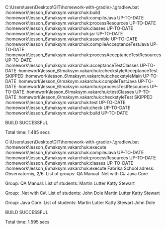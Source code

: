 C:\Users\user\Desktop\GIT\homework-with-gradle>.\gradlew.bat :homework\lesson_6\maksym.vakarchuk:build
:homework\lesson_6\maksym.vakarchuk:compileJava UP-TO-DATE
:homework\lesson_6\maksym.vakarchuk:processResources UP-TO-DATE
:homework\lesson_6\maksym.vakarchuk:classes UP-TO-DATE
:homework\lesson_6\maksym.vakarchuk:jar UP-TO-DATE
:homework\lesson_6\maksym.vakarchuk:assemble UP-TO-DATE
:homework\lesson_6\maksym.vakarchuk:compileAcceptanceTestJava UP-TO-DATE
:homework\lesson_6\maksym.vakarchuk:processAcceptanceTestResources UP-TO-DATE
:homework\lesson_6\maksym.vakarchuk:acceptanceTestClasses UP-TO-DATE
:homework\lesson_6\maksym.vakarchuk:checkstyleAcceptanceTest SKIPPED
:homework\lesson_6\maksym.vakarchuk:checkstyleMain UP-TO-DATE
:homework\lesson_6\maksym.vakarchuk:compileTestJava UP-TO-DATE
:homework\lesson_6\maksym.vakarchuk:processTestResources UP-TO-DATE
:homework\lesson_6\maksym.vakarchuk:testClasses UP-TO-DATE
:homework\lesson_6\maksym.vakarchuk:checkstyleTest SKIPPED
:homework\lesson_6\maksym.vakarchuk:test UP-TO-DATE
:homework\lesson_6\maksym.vakarchuk:check UP-TO-DATE
:homework\lesson_6\maksym.vakarchuk:build UP-TO-DATE

BUILD SUCCESSFUL

Total time: 1.485 secs


C:\Users\user\Desktop\GIT\homework-with-gradle>.\gradlew.bat :homework\lesson_6\maksym.vakarchuk:execute
:homework\lesson_6\maksym.vakarchuk:compileJava UP-TO-DATE
:homework\lesson_6\maksym.vakarchuk:processResources UP-TO-DATE
:homework\lesson_6\maksym.vakarchuk:classes UP-TO-DATE
:homework\lesson_6\maksym.vakarchuk:execute
Fabrika School adress: Observatorniy, 2/6.
List of groups:
QA Manual
.Net with C#
Java Core

Group: QA Manual.
List of students:
Martin Lutter
Katty Stewart

Group: .Net with C#.
List of students:
John Dole
Martin Lutter
Katty Stewart

Group: Java Core.
List of students:
Martin Lutter
Katty Stewart
John Dole

BUILD SUCCESSFUL

Total time: 1.595 secs
